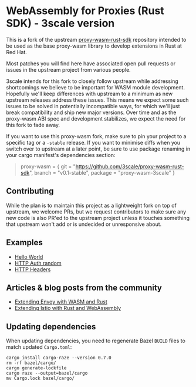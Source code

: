 # WebAssembly for Proxies (Rust SDK) - 3scale version

This is a fork of the upstream [proxy-wasm-rust-sdk](https://github.com/proxy-wasm/proxy-wasm-rust-sdk) repository intended to be used as the base proxy-wasm
library to develop extensions in Rust at Red Hat.

Most patches you will find here have associated open pull requests or issues
in the upstream project from various people.

3scale intends for this fork to closely follow upstream while addressing
shortcomings we believe to be important for WASM module development. Hopefully
we'll keep differences with upstream to a minimum as new upstream releases
address these issues. This means we expect some such issues to be solved in
potentially incompatible ways, for which we'll just break compatibility and
ship new major versions. Over time and as the proxy-wasm ABI spec and
development stabilizes, we expect the need for this fork to fade away.

If you want to use this proxy-wasm fork, make sure to pin your project to a
specific tag or a `-stable` release. If you want to minimise diffs when you
switch over to upstream at a later point, be sure to use package renaming in
your cargo manifest's dependencies section:

> proxy-wasm = { git = "https://github.com/3scale/proxy-wasm-rust-sdk", branch = "v0.1-stable", package = "proxy-wasm-3scale" }

## Contributing

While the plan is to maintain this project as a lightweight fork on top of
upstream, we welcome PRs, but we request contributors to make sure any new
code is also PR'ed to the upstream project unless it touches something that
upstream won't add or is undecided or unresponsive about.

## Examples

+ [Hello World](./examples/hello_world.rs)
+ [HTTP Auth random](./examples/http_auth_random.rs)
+ [HTTP Headers](./examples/http_headers.rs)

## Articles & blog posts from the community

+ [Extending Envoy with WASM and Rust](https://antweiss.com/blog/extending-envoy-with-wasm-and-rust/)
+ [Extending Istio with Rust and WebAssembly](https://blog.red-badger.com/extending-istio-with-rust-and-webassembly)

## Updating dependencies

When updating dependencies, you need to regenerate Bazel `BUILD` files to match updated `Cargo.toml`:
```
cargo install cargo-raze --version 0.7.0
rm -rf bazel/cargo/
cargo generate-lockfile
cargo raze --output=bazel/cargo
mv Cargo.lock bazel/cargo/
```
